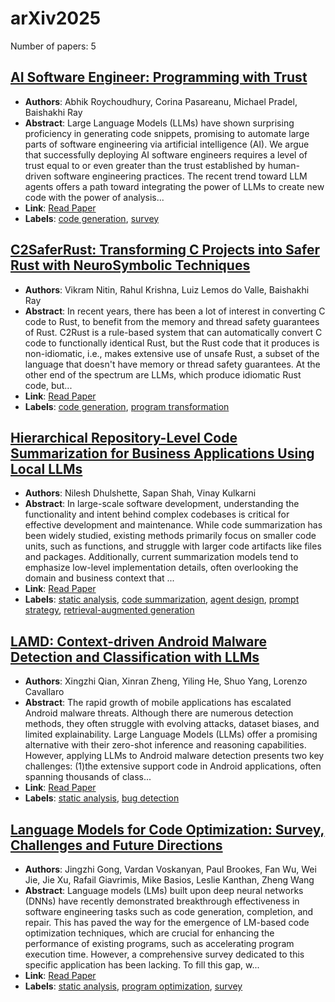 # arXiv2025

Number of papers: 5

## [AI Software Engineer: Programming with Trust](paper_3.md)
- **Authors**: Abhik Roychoudhury, Corina Pasareanu, Michael Pradel, Baishakhi Ray
- **Abstract**: Large Language Models (LLMs) have shown surprising proficiency in generating code snippets, promising to automate large parts of software engineering via artificial intelligence (AI). We argue that successfully deploying AI software engineers requires a level of trust equal to or even greater than the trust established by human-driven software engineering practices. The recent trend toward LLM agents offers a path toward integrating the power of LLMs to create new code with the power of analysis...
- **Link**: [Read Paper](https://arxiv.org/pdf/2502.13767)
- **Labels**: [code generation](../../labels/code_generation.md), [survey](../../labels/survey.md)


## [C2SaferRust: Transforming C Projects into Safer Rust with NeuroSymbolic Techniques](paper_5.md)
- **Authors**: Vikram Nitin, Rahul Krishna, Luiz Lemos do Valle, Baishakhi Ray
- **Abstract**: In recent years, there has been a lot of interest in converting C code to Rust, to benefit from the memory and thread safety guarantees of Rust. C2Rust is a rule-based system that can automatically convert C code to functionally identical Rust, but the Rust code that it produces is non-idiomatic, i.e., makes extensive use of unsafe Rust, a subset of the language that doesn't have memory or thread safety guarantees. At the other end of the spectrum are LLMs, which produce idiomatic Rust code, but...
- **Link**: [Read Paper](https://arxiv.org/pdf/2501.14257)
- **Labels**: [code generation](../../labels/code_generation.md), [program transformation](../../labels/program_transformation.md)


## [Hierarchical Repository-Level Code Summarization for Business Applications Using Local LLMs](paper_4.md)
- **Authors**: Nilesh Dhulshette, Sapan Shah, Vinay Kulkarni
- **Abstract**: In large-scale software development, understanding the functionality and intent behind complex codebases is critical for effective development and maintenance. While code summarization has been widely studied, existing methods primarily focus on smaller code units, such as functions, and struggle with larger code artifacts like files and packages. Additionally, current summarization models tend to emphasize low-level implementation details, often overlooking the domain and business context that ...
- **Link**: [Read Paper](https://arxiv.org/pdf/2501.07857)
- **Labels**: [static analysis](../../labels/static_analysis.md), [code summarization](../../labels/code_summarization.md), [agent design](../../labels/agent_design.md), [prompt strategy](../../labels/prompt_strategy.md), [retrieval-augmented generation](../../labels/retrieval-augmented_generation.md)


## [LAMD: Context-driven Android Malware Detection and Classification with LLMs](paper_1.md)
- **Authors**: Xingzhi Qian, Xinran Zheng, Yiling He, Shuo Yang, Lorenzo Cavallaro
- **Abstract**: The rapid growth of mobile applications has escalated Android malware threats. Although there are numerous detection methods, they often struggle with evolving attacks, dataset biases, and limited explainability. Large Language Models (LLMs) offer a promising alternative with their zero-shot inference and reasoning capabilities. However, applying LLMs to Android malware detection presents two key challenges: (1)the extensive support code in Android applications, often spanning thousands of class...
- **Link**: [Read Paper](https://www.arxiv.org/pdf/2502.13055)
- **Labels**: [static analysis](../../labels/static_analysis.md), [bug detection](../../labels/bug_detection.md)


## [Language Models for Code Optimization: Survey, Challenges and Future Directions](paper_2.md)
- **Authors**: Jingzhi Gong, Vardan Voskanyan, Paul Brookes, Fan Wu, Wei Jie, Jie Xu, Rafail Giavrimis, Mike Basios, Leslie Kanthan, Zheng Wang
- **Abstract**: Language models (LMs) built upon deep neural networks (DNNs) have recently demonstrated breakthrough effectiveness in software engineering tasks such as code generation, completion, and repair. This has paved the way for the emergence of LM-based code optimization techniques, which are crucial for enhancing the performance of existing programs, such as accelerating program execution time. However, a comprehensive survey dedicated to this specific application has been lacking. To fill this gap, w...
- **Link**: [Read Paper](https://arxiv.org/abs/2501.01277)
- **Labels**: [static analysis](../../labels/static_analysis.md), [program optimization](../../labels/program_optimization.md), [survey](../../labels/survey.md)
